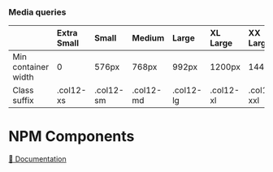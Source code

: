 ### Media queries

|  |Extra Small|Small|Medium|Large|XL Large|XX Large|XXX Large|
|:-|:---|:---|:---|:---|:---|:---|:---|
|Min container width|0|576px|768px|992px|1200px|1440px|1920px|
|Class suffix|.col12-xs|.col12-sm|.col12-md|.col12-lg|.col12-xl|.col12-xxl|.col12-xxxl|

# NPM Components
[🔗 Documentation](https://cherry.design/npm/cherry-grid)
